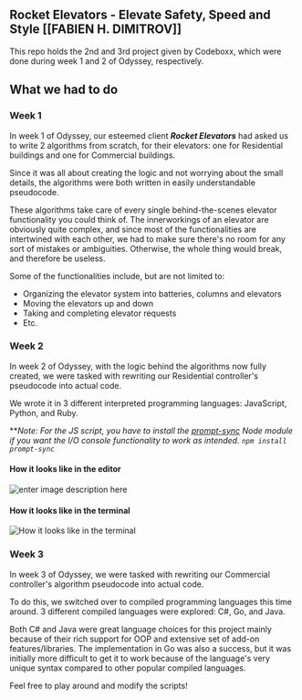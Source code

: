 ## Rocket Elevators - Elevate Safety, Speed and Style [[FABIEN H. DIMITROV]]

This repo holds the 2nd and 3rd project given by Codeboxx, which were done during week 1 and 2 of Odyssey, respectively.

## What we had to do
### Week 1
In week 1 of Odyssey, our esteemed client ***Rocket Elevators*** had asked us to write 2 algorithms from scratch, for their elevators: one for Residential buildings and one for Commercial buildings. 

Since it was all about creating the logic and not worrying about the small details, the algorithms were both written in easily understandable pseudocode.

These algorithms take care of every single behind-the-scenes elevator functionality you could think of. The innerworkings of an elevator are obviously quite complex, and since most of the functionalities are intertwined with each other, we had to make sure there's no room for any sort of mistakes or ambiguities. Otherwise, the whole thing would break, and therefore be useless.

Some of the functionalities include, but are not limited to: 

 - Organizing the elevator system into batteries, columns and elevators 
 - Moving the elevators up and down
 - Taking and completing elevator requests
 - Etc.

### Week 2
In week 2 of Odyssey, with the logic behind the algorithms now fully created, we were tasked with rewriting our Residential controller's pseudocode into actual code.

We wrote it in 3 different interpreted programming languages: JavaScript, Python, and Ruby. 

***Note: For the JS script, you have to install the [prompt-sync](https://github.com/heapwolf/prompt-sync) Node module if you want the I/O console functionality to work as intended.  `npm install prompt-sync`*


#### How it looks like in the editor 
![enter image description here](https://i.gyazo.com/5e41c428cd532408361695779ada66a6.gif)

#### How it looks like in the terminal

![How it looks like in the terminal](https://i.gyazo.com/602e1eb023f45aa1833d6bf7d12db2ad.gif)

### Week 3
In week 3 of Odyssey, we were tasked with rewriting our Commercial controller's algorithm pseudocode into actual code. 

To do this, we switched over to compiled programming languages this time around. 3 different compiled languages were explored: C#, Go, and Java. 

Both C# and Java were great language choices for this project mainly because of their rich support for OOP and extensive set of add-on features/libraries. The implementation in Go was also a success, but it was initially more difficult to get it to work because of the language's very unique syntax compared to other popular compiled languages.

Feel free to play around and modify the scripts!
 
